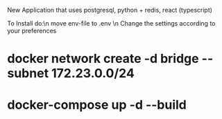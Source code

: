  New Application that uses postgresql, python + redis, react (typescript) 
 
 To Install do:\n
 move env-file to .env \n
 Change the settings according to your preferences
 # docker network create -d bridge --subnet 172.23.0.0/24 <network-name>
 # docker-compose up -d --build 
